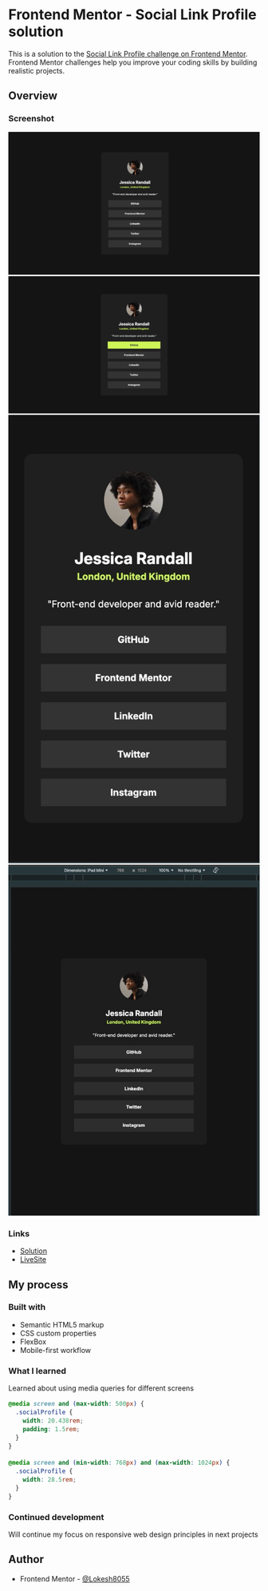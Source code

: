 # Frontend Mentor - Social Link Profile solution

This is a solution to the [Social Link Profile challenge on Frontend Mentor](https://www.frontendmentor.io/challenges/qr-code-component-iux_sIO_H). Frontend Mentor challenges help you improve your coding skills by building realistic projects.

## Overview

### Screenshot

![Desktop](./screenshot/desktop.jpg)
![DesktopHover](./screenshot/desktopHover.jpg)
![Mobile](./screenshot/mobile.jpg)
![Tablet](./screenshot/tablet.jpg)

### Links

- [Solution](https://github.com/Lokesh8055/frontendmentor.io/tree/main/qr-code-component)
- [LiveSite](https://qr-code-component-lp.netlify.app/)

## My process

### Built with

- Semantic HTML5 markup
- CSS custom properties
- FlexBox
- Mobile-first workflow

### What I learned

Learned about using media queries for different screens

```css
@media screen and (max-width: 500px) {
  .socialProfile {
    width: 20.438rem;
    padding: 1.5rem;
  }
}

@media screen and (min-width: 768px) and (max-width: 1024px) {
  .socialProfile {
    width: 28.5rem;
  }
}
```

### Continued development

Will continue my focus on responsive web design principles in next projects

## Author

- Frontend Mentor - [@Lokesh8055](https://www.frontendmentor.io/profile/Lokesh8055)
